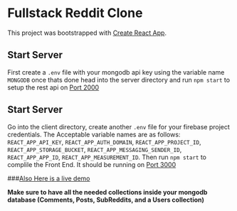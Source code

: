 # Fullstack Reddit Clone

This project was bootstrapped with [Create React App](https://github.com/facebook/create-react-app).

## Start Server

First create a `.env` file with your mongodb api key using the variable name `MONGODB` once thats done head into the server directory and run `npm start` to setup the rest api on [Port 2000](http://localhost:2000)

## Start Server

Go into the client directory, create another `.env` file for your firebase project credentials. The Acceptable variable names are as follows: `REACT_APP_API_KEY`, `REACT_APP_AUTH_DOMAIN`, `REACT_APP_PROJECT_ID`, `REACT_APP_STORAGE_BUCKET`, `REACT_APP_MESSAGING_SENDER_ID`, `REACT_APP_APP_ID`, `REACT_APP_MEASUREMENT_ID`. Then run `npm start` to complile the Front End. It should be running on [Port 3000](http://localhost:3000)


###[Also Here is a live demo](https://youtu.be/dQw4w9WgXcQ)

**Make sure to have all the needed collections inside your mongodb database (Comments, Posts, SubReddits, and a Users collection)**
